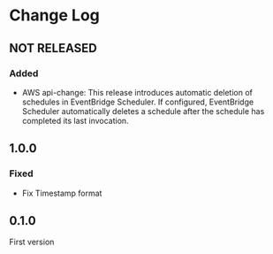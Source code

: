 # Change Log

## NOT RELEASED

### Added

- AWS api-change: This release introduces automatic deletion of schedules in EventBridge Scheduler. If configured, EventBridge Scheduler automatically deletes a schedule after the schedule has completed its last invocation.

## 1.0.0

### Fixed

- Fix Timestamp format

## 0.1.0

First version
